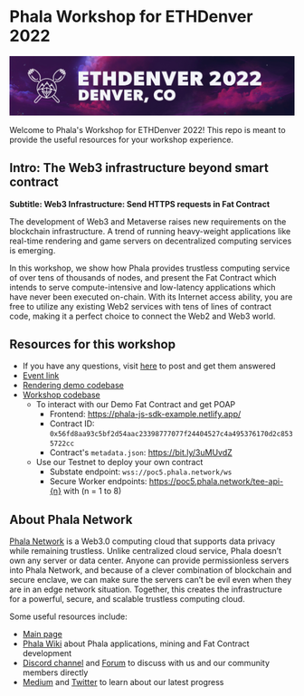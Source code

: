 # Phala Workshop for ETHDenver 2022

![](assets/banner.jpeg)

Welcome to Phala's Workshop for ETHDenver 2022!
This repo is meant to provide the useful resources for your workshop experience.

## Intro: The Web3 infrastructure beyond smart contract
**Subtitle: Web3 Infrastructure: Send HTTPS requests in Fat Contract**

The development of Web3 and Metaverse raises new requirements on the blockchain infrastructure. A trend of running heavy-weight applications like real-time rendering and game servers on decentralized computing services is emerging.

In this workshop, we show how Phala provides trustless computing service of over tens of thousands of nodes, and present the Fat Contract which intends to serve compute-intensive and low-latency applications which have never been executed on-chain. With its Internet access ability, you are free to utilize any existing Web2 services with tens of lines of contract code, making it a perfect choice to connect the Web2 and Web3 world.

## Resources for this workshop

- If you have any questions, visit [here](https://bit.ly/3GTDhhs) to post and get them answered
- [Event link](https://ethdenver.sched.com/event/vBYq/the-web3-infrastructure-beyond-smart-contract)
- [Rendering demo codebase](https://github.com/Phala-Network/blender-contract)
- [Workshop codebase](https://github.com/Phala-Network/fat-contract-workshop/tree/http)
  - To interact with our Demo Fat Contract and get POAP
    - Frontend: https://phala-js-sdk-example.netlify.app/
    - Contract ID: `0x56fd8aa93c5bf2d54aac23398777077f24404527c4a495376170d2c8535722cc`
    - Contract's `metadata.json`: https://bit.ly/3uMUvdZ
  - Use our Testnet to deploy your own contract
    - Substate endpoint: `wss://poc5.phala.network/ws`
    - Secure Worker endpoints: https://poc5.phala.network/tee-api-{n} with (n = 1 to 8)

## About Phala Network

[Phala Network](https://phala.network/) is a Web3.0 computing cloud that supports data privacy while remaining trustless. Unlike centralized cloud service, Phala doesn’t own any server or data center. Anyone can provide permissionless servers into Phala Network, and because of a clever combination of blockchain and secure enclave, we can make sure the servers can’t be evil even when they are in an edge network situation. Together, this creates the infrastructure for a powerful, secure, and scalable trustless computing cloud.

Some useful resources include:
- [Main page](https://phala.network/)
- [Phala Wiki](https://wiki.phala.network/en-us/general/phala-network/01-phala-network/) about Phala applications, mining and Fat Contract development
- [Discord channel](https://discord.gg/myBmQu5) and [Forum](https://forum.phala.network/) to discuss with us and our community members directly
- [Medium](https://medium.com/phala-network) and [Twitter](https://twitter.com/PhalaNetwork) to learn about our latest progress
